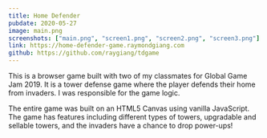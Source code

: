 ```yaml
---
title: Home Defender
pubdate: 2020-05-27
image: main.png
screenshots: ["main.png", "screen1.png", "screen2.png", "screen3.png"]
link: https://home-defender-game.raymondgiang.com
github: https://github.com/raygiang/tdgame
---
```


This is a browser game built with two of my classmates for Global Game Jam 2019. It is a tower defense game where the player defends their home from invaders. I was responsible for the game logic.

The entire game was built on an HTML5 Canvas using vanilla JavaScript. The game has features including different types of towers, upgradable and sellable towers, and the invaders have a chance to drop power-ups!
